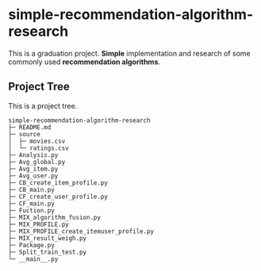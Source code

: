 # simple-recommendation-algorithm-research

This is a graduation project. **Simple** implementation and research of some commonly used **recommendation algorithms**.

## Project Tree

This is a project tree.

```
simple-recommendation-algorithm-research
├─ README.md
├─ source
│  ├─ movies.csv
│  └─ ratings.csv
├─ Analysis.py
├─ Avg_global.py
├─ Avg_item.py
├─ Avg_user.py
├─ CB_create_item_profile.py
├─ CB_main.py
├─ CF_create_user_profile.py
├─ CF_main.py
├─ Fuction.py
├─ MIX_algorithm_fusion.py
├─ MIX_PROFILE.py
├─ MIX_PROFILE_create_itemuser_profile.py
├─ MIX_result_weigh.py
├─ Package.py
├─ Split_train_test.py
└─ __main__.py

```